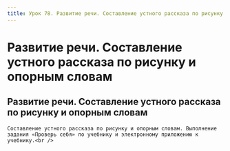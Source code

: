 ```yaml
---
title: Урок 78. Развитие речи. Составление устного рассказа по рисунку и опорным словам
---
```


# Развитие речи. Составление устного рассказа по рисунку и опорным словам

## Развитие речи. Составление устного рассказа по рисунку и опорным словам

<p>
	Составление устного рассказа по рисунку и опорным словам. Выполнение задания «Проверь себя» по учебнику и электронному приложению к учебнику.<br />
</p>